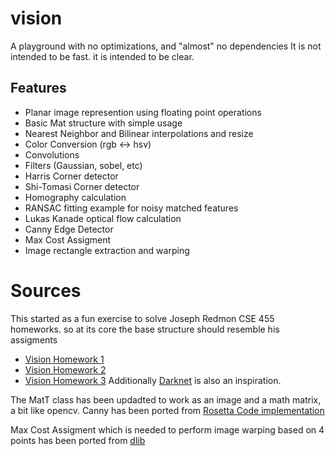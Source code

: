 # vision
A playground with no optimizations, and "almost" no dependencies
It is not intended to be fast. it is intended to be clear.

## Features
- Planar image represention using floating point operations
- Basic Mat structure with simple usage
- Nearest Neighbor and Bilinear interpolations and resize
- Color Conversion (rgb <-> hsv)
- Convolutions
- Filters (Gaussian, sobel, etc)
- Harris Corner detector
- Shi-Tomasi Corner detector
- Homography calculation
- RANSAC fitting example for noisy matched features
- Lukas Kanade optical flow calculation
- Canny Edge Detector
- Max Cost Assigment
- Image rectangle extraction and warping

# Sources
This started as a fun exercise to solve Joseph Redmon CSE 455 homeworks. so at its core the base structure should resemble his assigments
- [Vision Homework 1](https://github.com/pjreddie/vision-hw0)
- [Vision Homework 2](https://github.com/pjreddie/vision-hw1)  
- [Vision Homework 3](https://github.com/pjreddie/vision-hw2) 
Additionally [Darknet](https://github.com/pjreddie/darknet) is also an inspiration.

The MatT class has been updadted to work as an image and a math matrix, a bit like opencv.
Canny has been ported from [Rosetta Code implementation](https://rosettacode.org/wiki/Canny_edge_detector)

Max Cost Assigment which is needed to perform image warping based on 4 points has been ported from [dlib](http://dlib.net/dlib/optimization/max_cost_assignment.h.html)

